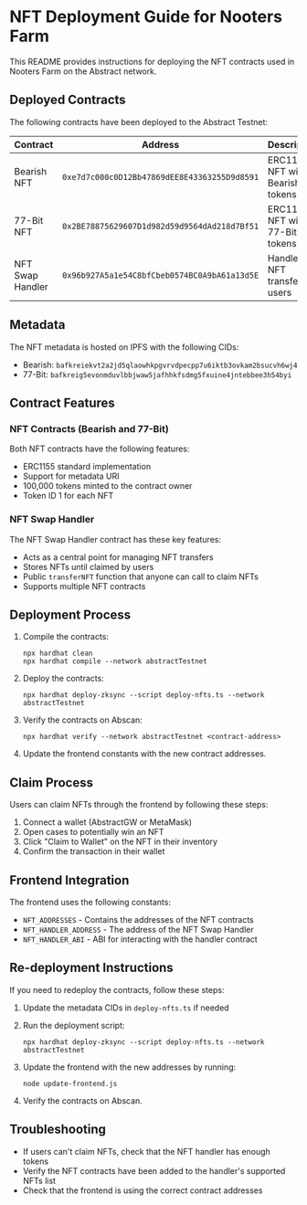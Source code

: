 # NFT Deployment Guide for Nooters Farm

This README provides instructions for deploying the NFT contracts used in Nooters Farm on the Abstract network.

## Deployed Contracts

The following contracts have been deployed to the Abstract Testnet:

| Contract | Address | Description |
|----------|---------|-------------|
| Bearish NFT | `0xe7d7c000c0D12Bb47869dEE8E43363255D9d8591` | ERC1155 NFT with Bearish tokens |
| 77-Bit NFT | `0x2BE78875629607D1d982d59d9564dAd218d7Bf51` | ERC1155 NFT with 77-Bit tokens |
| NFT Swap Handler | `0x96b927A5a1e54C8bfCbeb0574BC0A9bA61a13d5E` | Handles NFT transfers to users |

## Metadata

The NFT metadata is hosted on IPFS with the following CIDs:

- Bearish: `bafkreiekvt2a2jd5qlaowhkpgvrvdpecpp7u6iktb3ovkam2bsucvh6wj4`
- 77-Bit: `bafkreig5evonmduvlbbjwaw5jafhhkfsdmg5fxuine4jntebbee3h54byi`

## Contract Features

### NFT Contracts (Bearish and 77-Bit)

Both NFT contracts have the following features:
- ERC1155 standard implementation
- Support for metadata URI
- 100,000 tokens minted to the contract owner
- Token ID 1 for each NFT

### NFT Swap Handler

The NFT Swap Handler contract has these key features:
- Acts as a central point for managing NFT transfers
- Stores NFTs until claimed by users
- Public `transferNFT` function that anyone can call to claim NFTs
- Supports multiple NFT contracts

## Deployment Process

1. Compile the contracts:
   ```
   npx hardhat clean
   npx hardhat compile --network abstractTestnet
   ```

2. Deploy the contracts:
   ```
   npx hardhat deploy-zksync --script deploy-nfts.ts --network abstractTestnet
   ```

3. Verify the contracts on Abscan:
   ```
   npx hardhat verify --network abstractTestnet <contract-address>
   ```

4. Update the frontend constants with the new contract addresses.

## Claim Process

Users can claim NFTs through the frontend by following these steps:

1. Connect a wallet (AbstractGW or MetaMask)
2. Open cases to potentially win an NFT
3. Click "Claim to Wallet" on the NFT in their inventory
4. Confirm the transaction in their wallet

## Frontend Integration

The frontend uses the following constants:
- `NFT_ADDRESSES` - Contains the addresses of the NFT contracts
- `NFT_HANDLER_ADDRESS` - The address of the NFT Swap Handler
- `NFT_HANDLER_ABI` - ABI for interacting with the handler contract

## Re-deployment Instructions

If you need to redeploy the contracts, follow these steps:

1. Update the metadata CIDs in `deploy-nfts.ts` if needed
2. Run the deployment script:
   ```
   npx hardhat deploy-zksync --script deploy-nfts.ts --network abstractTestnet
   ```

3. Update the frontend with the new addresses by running:
   ```
   node update-frontend.js
   ```

4. Verify the contracts on Abscan.

## Troubleshooting

- If users can't claim NFTs, check that the NFT handler has enough tokens
- Verify the NFT contracts have been added to the handler's supported NFTs list
- Check that the frontend is using the correct contract addresses 